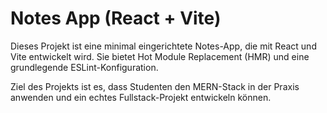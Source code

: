 # Notes App (React + Vite)

Dieses Projekt ist eine minimal eingerichtete Notes-App, die mit React und Vite entwickelt wird. Sie bietet Hot Module Replacement (HMR) und eine grundlegende ESLint-Konfiguration.

Ziel des Projekts ist es, dass Studenten den MERN-Stack in der Praxis anwenden und ein echtes Fullstack-Projekt entwickeln können.


